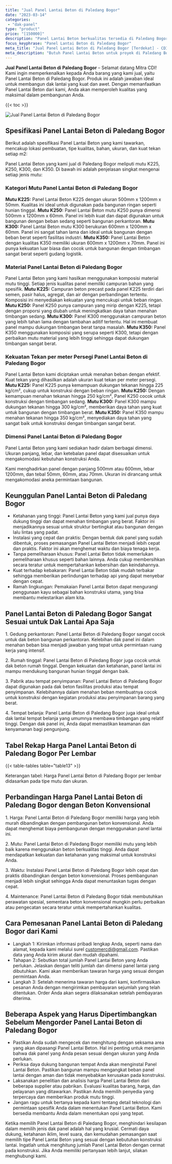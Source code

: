 ```yaml
---
title: "Jual Panel Lantai Beton di Paledang Bogor"
date: "2023-03-14"
categories:
 - "dak-panel"
type: "product"
price: "[150000]"
description: "Panel Lantai Beton berkualitas tersedia di Paledang Bogor. Panel Lantai Beton dirancang untuk kebutuhan konstruksi modern dengan performa prima. Konsultasi gratis."
focus_keyphrase: "Panel Lantai Beton di Paledang Bogor"
meta_title: "Jual Panel Lantai Beton di Paledang Bogor [Terdekat] - CDI"
meta_description: "Butuh Panel Lantai Beton untuk proyek di Paledang Bogor?. Tersedia Panel Lantai Beton premium untuk pembangunan. Harga terbaik hanya di sini."
---
```


**Jual Panel Lantai Beton di Paledang Bogor** – Selamat datang Mitra CDI! Kami ingin memperkenalkan kepada Anda barang yang kami jual, yaitu Panel Lantai Beton di Paledang Bogor. Produk ini adalah jawaban ideal untuk membangun dak lantai yang kuat dan awet. Dengan memanfaatkan Panel Lantai Beton dari kami, Anda akan memperoleh kualitas yang maksimal dalam pembangunan Anda.

{{< toc >}}

![Jual Panel Lantai Beton di Paledang Bogor](/images/dak-panel/dak-panel-15.jpg)

## Spesifikasi Panel Lantai Beton di Paledang Bogor

Berikut adalah spesifikasi Panel Lantai Beton yang kami tawarkan, mencakup lokasi pembuatan, tipe kualitas, bahan, ukuran, dan kuat tekan setiap m2:

Panel Lantai Beton yang kami jual di Paledang Bogor meliputi mutu K225, K250, K300, dan K350. Di bawah ini adalah penjelasan singkat mengenai setiap jenis mutu:

### Kategori Mutu Panel Lantai Beton di Paledang Bogor

**Mutu K225:** Panel Lantai Beton K225 dengan ukuran 500mm x 1200mm x 50mm. Kualitas ini ideal untuk digunakan pada bangunan ringan seperti hunian tinggal.
**Mutu K250:** Panel Lantai Beton mutu K250 punya dimensi 500mm x 1200mm x 60mm. Panel ini lebih kuat dan dapat digunakan untuk bangunan dengan beban sedang seperti bangunan perkantoran.
**Mutu K300:** Panel Lantai Beton mutu K300 berukuran 600mm x 1200mm x 60mm. Panel ini sangat tahan lama dan ideal untuk bangunan dengan beban berat seperti fasilitas industri.
**Mutu K350:** Panel Lantai Beton dengan kualitas K350 memiliki ukuran 600mm x 1200mm x 70mm. Panel ini punya kekuatan luar biasa dan cocok untuk bangunan dengan timbangan sangat berat seperti gudang logistik.

### Material Panel Lantai Beton di Paledang Bogor

Panel Lantai Beton yang kami hasilkan menggunakan komposisi material mutu tinggi. Setiap jenis kualitas panel memiliki campuran bahan yang spesifik.
**Mutu K225:** Campuran beton precast pada panel K225 terdiri dari semen, pasir halus, agregat, dan air dengan perbandingan tertentu. Komposisi ini menyediakan kekuatan yang mencukupi untuk beban ringan.
**Mutu K250:** Panel K250 punya campuran yang mirip dengan K225, tetapi dengan proporsi yang diubah untuk meningkatkan daya tahan menahan timbangan sedang.
**Mutu K300:** Panel K300 menggunakan campuran beton yang lebih tahan lama dengan tambahan aditif tertentu. Hal ini membuat panel mampu dukungan timbangan berat tanpa masalah.
**Mutu K350:** Panel K350 menggunakan komposisi yang serupa seperti K300, tetapi dengan perbaikan mutu material yang lebih tinggi sehingga dapat dukungan timbangan sangat berat.

### Kekuatan Tekan per meter Persegi Panel Lantai Beton di Paledang Bogor

Panel Lantai Beton kami diciptakan untuk menahan beban dengan efektif. Kuat tekan yang dihasilkan adalah ukuran kuat tekan per meter persegi.
**Mutu K225:** Panel K225 punya kemampuan dukungan tekanan hingga 225 kg/cm², cukup untuk konstruksi dengan beban ringan.
**Mutu K250:** Dengan kemampuan menahan tekanan hingga 250 kg/cm², Panel K250 cocok untuk konstruksi dengan timbangan sedang.
**Mutu K300:** Panel K300 mampu dukungan tekanan hingga 300 kg/cm², memberikan daya tahan yang kuat untuk bangunan dengan timbangan berat.
**Mutu K350:** Panel K350 mampu menahan tekanan hingga 350 kg/cm², menyediakan daya tahan yang sangat baik untuk konstruksi dengan timbangan sangat berat.

### Dimensi Panel Lantai Beton di Paledang Bogor

Panel Lantai Beton yang kami sediakan hadir dalam berbagai dimensi. Ukuran panjang, lebar, dan ketebalan panel dapat disesuaikan untuk mengakomodasi kebutuhan konstruksi Anda.

Kami menghadirkan panel dengan panjang 500mm atau 600mm, lebar 1200mm, dan tebal 50mm, 60mm, atau 70mm. Ukuran ini dirancang untuk mengakomodasi aneka permintaan bangunan.

## Keunggulan Panel Lantai Beton di Paledang Bogor

*   Ketahanan yang tinggi: Panel Lantai Beton yang kami jual punya daya dukung tinggi dan dapat menahan timbangan yang berat. Faktor ini menjadikannya sesuai untuk struktur bertingkat atau bangunan dengan lalu lintas yang padat.
*   Instalasi yang cepat dan praktis: Dengan bentuk dak panel yang sudah dibentuk, proses pemasangan Panel Lantai Beton menjadi lebih cepat dan praktis. Faktor ini akan menghemat waktu dan biaya tenaga kerja.
*   Tanpa pemeliharaan khusus: Panel Lantai Beton tidak memerlukan pemeliharaan khusus seperti bahan lainnya. Anda cukup membersihkan secara teratur untuk mempertahankan kebersihan dan keindahannya.
*   Kuat terhadap kebakaran: Panel Lantai Beton tidak mudah terbakar sehingga memberikan perlindungan terhadap api yang dapat menyebar dengan cepat.
*   Ramah lingkungan: Pemakaian Panel Lantai Beton dapat mengurangi penggunaan kayu sebagai bahan konstruksi utama, yang bisa membantu melestarikan alam kita.

## Panel Lantai Beton di Paledang Bogor Sangat Sesuai untuk Dak Lantai Apa Saja

1\.  Gedung perkantoran: Panel Lantai Beton di Paledang Bogor sangat cocok untuk dak beton bangunan perkantoran. Kelebihan dak panel ini dalam menahan beban bisa menjadi jawaban yang tepat untuk permintaan ruang kerja yang intensif.

2\.  Rumah tinggal: Panel Lantai Beton di Paledang Bogor juga cocok untuk dak beton rumah tinggal. Dengan kekuatan dan ketahanan, panel lantai ini mampu mendukung bangunan hunian tinggal dengan baik.

3\.  Pabrik atau tempat penyimpanan: Panel Lantai Beton di Paledang Bogor dapat digunakan pada dak beton fasilitas produksi atau tempat penyimpanan. Kelebihannya dalam menahan beban membuatnya cocok untuk konstruksi dengan kegiatan produksi atau penyimpanan barang yang berat.

4\.  Tempat belanja: Panel Lantai Beton di Paledang Bogor juga ideal untuk dak lantai tempat belanja yang umumnya membawa timbangan yang relatif tinggi. Dengan dak panel ini, Anda dapat memastikan keamanan dan kenyamanan bagi pengunjung.

## Tabel Rekap Harga Panel Lantai Beton di Paledang Bogor Per Lembar

{{< table-tables table="table13" >}}

Keterangan tabel: Harga Panel Lantai Beton di Paledang Bogor per lembar didasarkan pada tipe mutu dan ukuran.

## Perbandingan Harga Panel Lantai Beton di Paledang Bogor dengan Beton Konvensional

1\.  Harga: Panel Lantai Beton di Paledang Bogor memiliki harga yang lebih murah dibandingkan dengan pembangunan beton konvensional. Anda dapat menghemat biaya pembangunan dengan menggunakan panel lantai ini.

2\.  Mutu: Panel Lantai Beton di Paledang Bogor memiliki mutu yang lebih baik karena menggunakan beton berkualitas tinggi. Anda dapat mendapatkan kekuatan dan ketahanan yang maksimal untuk konstruksi Anda.

3\.  Waktu: Instalasi Panel Lantai Beton di Paledang Bogor lebih cepat dan praktis dibandingkan dengan beton konvensional. Proses pembangunan menjadi lebih singkat sehingga Anda dapat menuntaskan tugas dengan cepat.

4\.  Maintenance: Panel Lantai Beton di Paledang Bogor tidak membutuhkan perawatan spesial, sementara beton konvensional mungkin perlu perbaikan atau pengecatan secara teratur untuk mempertahankan kualitas.

## Cara Pemesanan Panel Lantai Beton di Paledang Bogor dari Kami

*   Langkah 1: Kirimkan informasi pribadi lengkap Anda, seperti nama dan alamat, kepada kami melalui surel customercdi@gmail.com. Pastikan data yang Anda kirim akurat dan mudah dipahami.
*   Tahapan 2: Sebutkan total jumlah Panel Lantai Beton yang Anda perlukan. Jelaskan dengan teliti jumlah dan dimensi panel lantai yang dibutuhkan. Kami akan memberikan tawaran harga yang sesuai dengan permintaan Anda.
*   Langkah 3: Setelah menerima tawaran harga dari kami, konfirmasikan pesanan Anda dengan mengirimkan pembayaran sejumlah yang telah ditentukan. Order Anda akan segera dilaksanakan setelah pembayaran diterima.
## Beberapa Aspek yang Harus Dipertimbangkan Sebelum Mengorder Panel Lantai Beton di Paledang Bogor

*   Pastikan Anda sudah mengecek dan menghitung dengan seksama area yang akan dipasangi Panel Lantai Beton. Hal ini penting untuk menjamin bahwa dak panel yang Anda pesan sesuai dengan ukuran yang Anda perlukan.
*   Periksa daya dukung bangunan tempat Anda akan menginstal Panel Lantai Beton. Pastikan bangunan mampu mengangkat beban panel lantai dengan aman dan tidak menyebabkan kerusakan pada konstruksi.
*   Laksanakan penelitian dan analisis harga Panel Lantai Beton dari beberapa supplier atau pabrikan. Evaluasi kualitas barang, harga, dan pelayanan yang ditawarkan. Pastikan Anda memilih penyedia yang terpercaya dan memberikan produk mutu tinggi.
*   Jangan ragu untuk bertanya kepada kami tentang detail teknologi dan permintaan spesifik Anda dalam menentukan Panel Lantai Beton. Kami bersedia membantu Anda dalam menentukan opsi yang tepat.

Ketika memilih Panel Lantai Beton di Paledang Bogor, menghindari kesilapan dalam memilih jenis dak panel adalah hal yang krusial. Cermati daya dukung, ketahanan iklim, level suara, dan kemudahan pemasangan saat memilih tipe Panel Lantai Beton yang sesuai dengan kebutuhan konstruksi lantai. Ingatlah untuk menghitung jumlah Panel Lantai Beton dengan cermat pada konstruksi. Jika Anda memiliki pertanyaan lebih lanjut, silakan menghubungi kami.